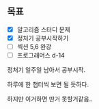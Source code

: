 ## 목표

- [x] 알고리즘 스터디 문제
- [x] 정처기 공부시작하기
- [ ] 섹션 5,6 완강
- [ ] 프로그래머스 d-14

정처기 일주일 남아서 공부시작.

하루에 한 챕터씩 보면 될 듯하다.

하지만 이거하면 딴거 못할거같음..
